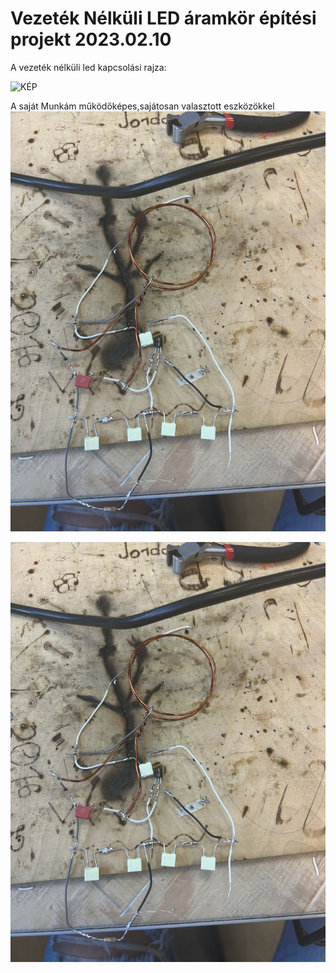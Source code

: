 # Vezeték Nélküli LED áramkör építési projekt 2023.02.10

A vezeték nélküli led kapcsolási rajza:

![KÉP](kapcsol%C3%A1si.png)

A saját Munkám működőképes,sajátosan valasztott eszközökkel 
![Kép](led.jpeg)

![Kép](led.jpeg)


